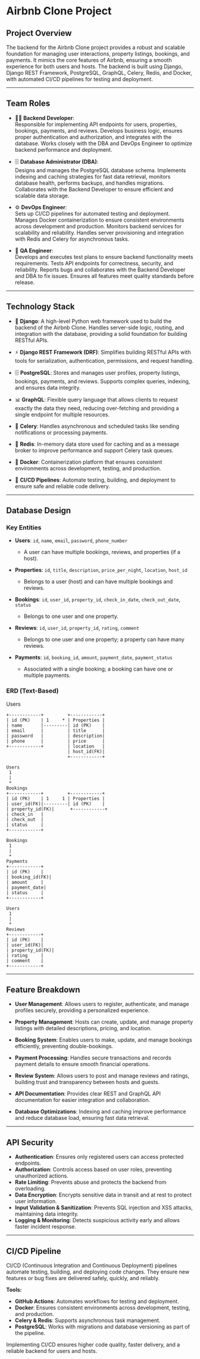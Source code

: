 # Airbnb Clone Project

## Project Overview
The backend for the Airbnb Clone project provides a robust and scalable foundation for managing user interactions, property listings, bookings, and payments. It mimics the core features of Airbnb, ensuring a smooth experience for both users and hosts. The backend is built using Django, Django REST Framework, PostgreSQL, GraphQL, Celery, Redis, and Docker, with automated CI/CD pipelines for testing and deployment.

---

## Team Roles

- 👨‍💻 **Backend Developer**:  
  Responsible for implementing API endpoints for users, properties, bookings, payments, and reviews. Develops business logic, ensures proper authentication and authorization, and integrates with the database. Works closely with the DBA and DevOps Engineer to optimize backend performance and deployment.  

- 🗄️ **Database Administrator (DBA)**:  
  Designs and manages the PostgreSQL database schema. Implements indexing and caching strategies for fast data retrieval, monitors database health, performs backups, and handles migrations. Collaborates with the Backend Developer to ensure efficient and scalable data storage.  

- ⚙️ **DevOps Engineer**:  
  Sets up CI/CD pipelines for automated testing and deployment. Manages Docker containerization to ensure consistent environments across development and production. Monitors backend services for scalability and reliability. Handles server provisioning and integration with Redis and Celery for asynchronous tasks.  

- 🧪 **QA Engineer**:  
  Develops and executes test plans to ensure backend functionality meets requirements. Tests API endpoints for correctness, security, and reliability. Reports bugs and collaborates with the Backend Developer and DBA to fix issues. Ensures all features meet quality standards before release.  

---

## Technology Stack

- 🐍 **Django**: A high-level Python web framework used to build the backend of the Airbnb Clone. Handles server-side logic, routing, and integration with the database, providing a solid foundation for building RESTful APIs.  

- ⚡ **Django REST Framework (DRF)**: Simplifies building RESTful APIs with tools for serialization, authentication, permissions, and request handling.  

- 🗄️ **PostgreSQL**: Stores and manages user profiles, property listings, bookings, payments, and reviews. Supports complex queries, indexing, and ensures data integrity.  

- 📊 **GraphQL**: Flexible query language that allows clients to request exactly the data they need, reducing over-fetching and providing a single endpoint for multiple resources.  

- 📝 **Celery**: Handles asynchronous and scheduled tasks like sending notifications or processing payments.  

- 🧩 **Redis**: In-memory data store used for caching and as a message broker to improve performance and support Celery task queues.  

- 🐳 **Docker**: Containerization platform that ensures consistent environments across development, testing, and production.  

- 🔄 **CI/CD Pipelines**: Automate testing, building, and deployment to ensure safe and reliable code delivery.  

---

## Database Design

### Key Entities

- **Users**: `id`, `name`, `email`, `password`, `phone_number`  
  - A user can have multiple bookings, reviews, and properties (if a host).  

- **Properties**: `id`, `title`, `description`, `price_per_night`, `location`, `host_id`  
  - Belongs to a user (host) and can have multiple bookings and reviews.  

- **Bookings**: `id`, `user_id`, `property_id`, `check_in_date`, `check_out_date`, `status`  
  - Belongs to one user and one property.  

- **Reviews**: `id`, `user_id`, `property_id`, `rating`, `comment`  
  - Belongs to one user and one property; a property can have many reviews.  

- **Payments**: `id`, `booking_id`, `amount`, `payment_date`, `payment_status`  
  - Associated with a single booking; a booking can have one or multiple payments.  

### ERD (Text-Based)
Users
```
+------------+         +------------+
| id (PK)    | 1     * | Properties |
| name       |---------| id (PK)    |
| email      |         | title      |
| password   |         | description|
| phone      |         | price      |
+------------+         | location   |
                       | host_id(FK)|
                       +------------+

Users
 1
 |
 *
Bookings
+------------+         +------------+
| id (PK)    | 1     1 | Properties |
| user_id(FK)|---------| id (PK)    |
| property_id(FK)|      +------------+
| check_in   |
| check_out  |
| status     |
+------------+

Bookings
 1
 |
 *
Payments
+------------+
| id (PK)    |
| booking_id(FK)|
| amount     |
| payment_date|
| status     |
+------------+

Users
 1
 |
 *
Reviews
+------------+
| id (PK)    |
| user_id(FK)|
| property_id(FK)|
| rating     |
| comment    |
+------------+
```

---

## Feature Breakdown

- **User Management**: Allows users to register, authenticate, and manage profiles securely, providing a personalized experience.  

- **Property Management**: Hosts can create, update, and manage property listings with detailed descriptions, pricing, and location.  

- **Booking System**: Enables users to make, update, and manage bookings efficiently, preventing double-bookings.  

- **Payment Processing**: Handles secure transactions and records payment details to ensure smooth financial operations.  

- **Review System**: Allows users to post and manage reviews and ratings, building trust and transparency between hosts and guests.  

- **API Documentation**: Provides clear REST and GraphQL API documentation for easier integration and collaboration.  

- **Database Optimizations**: Indexing and caching improve performance and reduce database load, ensuring fast data retrieval.  

---

## API Security

- **Authentication**: Ensures only registered users can access protected endpoints.  
- **Authorization**: Controls access based on user roles, preventing unauthorized actions.  
- **Rate Limiting**: Prevents abuse and protects the backend from overloading.  
- **Data Encryption**: Encrypts sensitive data in transit and at rest to protect user information.  
- **Input Validation & Sanitization**: Prevents SQL injection and XSS attacks, maintaining data integrity.  
- **Logging & Monitoring**: Detects suspicious activity early and allows faster incident response.  

---

## CI/CD Pipeline

CI/CD (Continuous Integration and Continuous Deployment) pipelines automate testing, building, and deploying code changes. They ensure new features or bug fixes are delivered safely, quickly, and reliably.  

**Tools:**  
- **GitHub Actions**: Automates workflows for testing and deployment.  
- **Docker**: Ensures consistent environments across development, testing, and production.  
- **Celery & Redis**: Supports asynchronous task management.  
- **PostgreSQL**: Works with migrations and database versioning as part of the pipeline.  

Implementing CI/CD ensures higher code quality, faster delivery, and a reliable backend for users and hosts.
